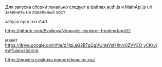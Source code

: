 Для запуска сборки локально следует в файлах auth.js и MainApi.js url заменить на локальный хост

запуск npm run start

https://github.com/EvsikovaN/movies-explorer-frontend/pull/2

макет
https://drive.google.com/file/d/1pLaG2BTgQgVUntsYsfHhvv0ZVYEO_yCK/view?usp=sharing

https://movies.evsikova.nomoredomains.icu/